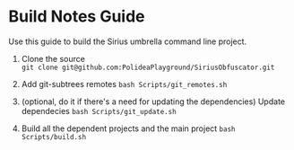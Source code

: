 # Build Notes Guide

Use this guide to build the Sirius umbrella command line project.

1. Clone the source  
   `git clone git@github.com:PolideaPlayground/SiriusObfuscator.git`

2. Add git-subtrees remotes
   `bash Scripts/git_remotes.sh`

3. (optional, do it if there's a need for updating the dependencies) Update dependecies
   `bash Scripts/git_update.sh`

4. Build all the dependent projects and the main project
   `bash Scripts/build.sh`
